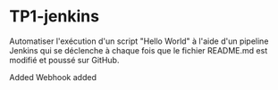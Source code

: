 # TP1-jenkins

Automatiser l'exécution d'un script "Hello World" à l'aide d'un pipeline Jenkins qui se déclenche à chaque fois que le fichier README.md est modifié et poussé sur GitHub.

Added Webhook
added 

